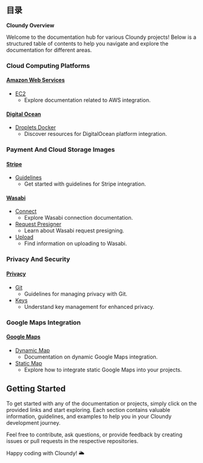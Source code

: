## 目录 

**Cloundy Overview**

Welcome to the documentation hub for various Cloundy projects! Below is a structured table of contents to help you navigate and explore the documentation for different areas.

### Cloud Computing Platforms

#### [**Amazon Web Services**](https://github.com/989x/cloundy/tree/main/AWS)
- [EC2](https://github.com/989x/cloundy/tree/main/aws/ec2)
  - Explore documentation related to AWS integration.
#### [**Digital Ocean**](https://github.com/989x/cloundy/tree/main/digitalOcean)
- [Droplets Docker](https://github.com/989x/cloundy/tree/main/digitalOcean/droplets-docker)
  - Discover resources for DigitalOcean platform integration.

### Payment And Cloud Storage Images

#### [**Stripe**](https://github.com/989x/cloundy/tree/main/stripe)
- [Guidelines](https://github.com/989x/cloundy/tree/main/stripe/guideline)
  - Get started with guidelines for Stripe integration.
#### [**Wasabi**](https://github.com/989x/cloundy/tree/main/wasabi)
- [Connect](https://github.com/989x/cloundy/tree/main/wasabi/connect)
  - Explore Wasabi connection documentation.
- [Request Presigner](https://github.com/989x/cloundy/tree/main/wasabi/request-presigner)
  - Learn about Wasabi request presigning.
- [Upload](https://github.com/989x/cloundy/tree/main/wasabi/upload)
  - Find information on uploading to Wasabi.

### Privacy And Security

#### [**Privacy**](https://github.com/989x/cloundy/tree/main/privacy)
- [Git](https://github.com/989x/cloundy/tree/main/privacy/git)
  - Guidelines for managing privacy with Git.
- [Keys](https://github.com/989x/cloundy/tree/main/privacy/keys)
  - Understand key management for enhanced privacy.

### Google Maps Integration

#### [**Google Maps**](https://github.com/989x/cloundy/tree/main/googleMaps)
- [Dynamic Map](https://github.com/989x/cloundy/tree/main/googleMaps/dynamic-map.md)
  - Documentation on dynamic Google Maps integration.
- [Static Map](https://github.com/989x/cloundy/tree/main/googleMaps/static-map.md)
  - Explore how to integrate static Google Maps into your projects.

## Getting Started

To get started with any of the documentation or projects, simply click on the provided links and start exploring. Each section contains valuable information, guidelines, and examples to help you in your Cloundy development journey.

Feel free to contribute, ask questions, or provide feedback by creating issues or pull requests in the respective repositories.

Happy coding with Cloundy! 🌥️
